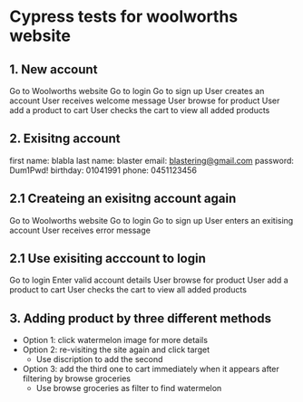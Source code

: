 # Cypress tests for woolworths website
## 1. New account
Go to Woolworths website
Go to login
Go to sign up
User creates an account
User receives welcome message
User browse for product
User add a product to cart
User checks the cart to view all added products

## 2. Exisitng account
first name: blabla
last name: blaster
email: blastering@gmail.com
password: Dum1Pwd!
birthday: 01041991
phone: 0451123456
## 2.1 Createing an exisitng account again
Go to Woolworths website
Go to login
Go to sign up
User enters an exitising account
User receives error message
## 2.1 Use exisiting acccount to login
Go to login
Enter valid account details
User browse for product
User add a product to cart
User checks the cart to view all added products

## 3. Adding product by three different methods
- Option 1: click watermelon image for more details
- Option 2: re-visiting the site again and click target  
    - Use discription to add the second
- Option 3: add the third one to cart immediately when it appears after filtering by browse groceries
    - Use browse groceries as filter to find watermelon


